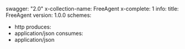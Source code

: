 swagger: "2.0"
x-collection-name: FreeAgent
x-complete: 1
info:
  title: FreeAgent
  version: 1.0.0
schemes:
- http
produces:
- application/json
consumes:
- application/json